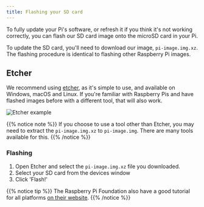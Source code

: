 ```yaml
---
title: Flashing your SD card
---
```


To fully update your Pi's software, or refresh it if you think it's not working correctly, you can flash our SD card image onto the microSD card in your Pi. 

To update the SD card, you'll need to download our image, `pi-image.img.xz`. The flashing procedure is identical to flashing other Raspberry Pi images.

## Etcher
We recommend using [etcher](https://etcher.io), as it's simple to use, and available on Windows, macOS and Linux. If you're familiar with Raspberry Pis and have flashed images before with a different tool, that will also work.
 
![Etcher example](https://etcher.io/static/screenshot.gif)

{{% notice note %}}
If you choose to use a tool other than Etcher, you may need to extract the `pi-image.img.xz` to `pi-image.img`. There are many tools available for this.
{{% /notice %}}

### Flashing

1. Open Etcher and select the `pi-image.img.xz` file you downloaded.
2. Select your SD card from the devices window
3. Click 'Flash!'

{{% notice tip %}}
The Raspberry Pi Foundation also have a good tutorial for all platforms [on their website](https://www.raspberrypi.org/documentation/installation/installing-images/).
{{% /notice %}}
